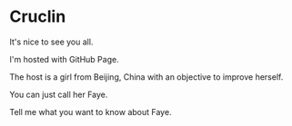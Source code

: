 # Cruclin
<!DOCTYPE html>
<html>
<body>
<p>It's nice to see you all.</p>
<p>I'm hosted with GitHub Page.</p>
<p>The host is a girl from Beijing, China with an objective to improve herself.</p>
<p>You can just call her Faye.</p>
<p>Tell me what you want to know about Faye.</p>
</body>
</html>

